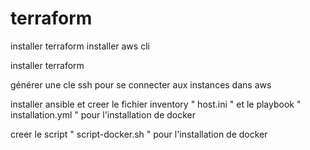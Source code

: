 # terraform
installer terraform 
installer aws cli

installer terraform

générer une cle ssh pour se connecter aux instances dans aws

installer ansible et creer le fichier inventory " host.ini " et le playbook " installation.yml " pour l'installation de docker

creer le script " script-docker.sh " pour l'installation de docker
